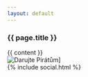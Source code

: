 ```yaml
---
layout: default
---
```


<div class="container container--default pt-8 lg:py-24">
  <article class="space-y-8 lg:space-y-16">
    <div class="lg:flex lg:mt-8 space-y-16 lg:space-y-0 lg:space-x-8 xl:space-x-16">
      <section class="lg:w-3/5 xl:w-2/3">
        <h1 class="head-alt-md md:head-alt-lg max-w-5xl mb-8">{{ page.title }}</h1>
        <div class="content-block w-full lg:mt-8">
          {{ content }}
        </div>
      </section>
      <section class="lg:w-2/5 xl:w-1/3 lg:pt-0">
        <img src="https://dary.pirati.cz/media/images/crowd-3513217_1280.width-500.jpg" alt="Darujte Pirátům]">
      </section>
    </div>
    {% include social.html %}
  </article>
</div>

